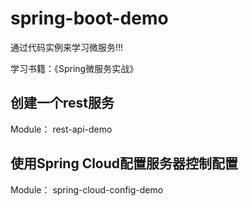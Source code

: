 # spring-boot-demo

通过代码实例来学习微服务!!!

学习书籍：《Spring微服务实战》

## 创建一个rest服务

Module： rest-api-demo

## 使用Spring Cloud配置服务器控制配置

Module： spring-cloud-config-demo